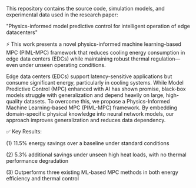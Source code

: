 This repository contains the source code, simulation models, and experimental data used in the research paper:

"Physics-informed model predictive control for intelligent operation of edge datacenters"

⚡️ This work presents a novel physics-informed machine learning-based MPC (PIML-MPC) framework that reduces cooling energy consumption in edge data centers (EDCs) while maintaining robust thermal regulation—even under unseen operating conditions.



Edge data centers (EDCs) support latency-sensitive applications but consume significant energy, particularly in cooling systems. While Model Predictive Control (MPC) enhanced with AI has shown promise, black-box models struggle with generalization and depend heavily on large, high-quality datasets. To overcome this, we propose a Physics-Informed Machine Learning-based MPC (PIML-MPC) framework. By embedding domain-specific physical knowledge into neural network models, our approach improves generalization and reduces data dependency.

✅ Key Results:

(1) 11.5% energy savings over a baseline under standard conditions

(2) 5.3% additional savings under unseen high heat loads, with no thermal performance degradation

(3) Outperforms three existing ML-based MPC methods in both energy efficiency and thermal control


